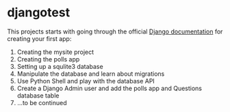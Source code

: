 # djangotest

This projects starts with going through the official [Django documentation](https://docs.djangoproject.com/en/1.9/intro/tutorial01/ "Django ducomentation") for creating your first app:

1. Creating the mysite project
2. Creating the polls app
3. Setting up a squlite3 database
4. Manipulate the database and learn about migrations
5. Use Python Shell and play with the database API
6. Create a Django Admin user and add the polls app and Questions database table
7. ...to be continued
